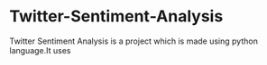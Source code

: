 # Twitter-Sentiment-Analysis
Twitter Sentiment Analysis is a project which is made using python language.It uses 
